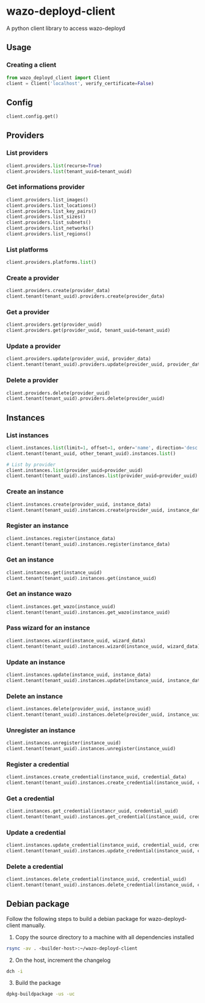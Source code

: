 # wazo-deployd-client

A python client library to access wazo-deployd

## Usage

### Creating a client

```python
from wazo_deployd_client import Client
client = Client('localhost', verify_certificate=False)
```

## Config

```python
client.config.get()
```

## Providers

### List providers

```python
client.providers.list(recurse=True)
client.providers.list(tenant_uuid=tenant_uuid)
```

### Get informations provider

```python
client.providers.list_images()
client.providers.list_locations()
client.providers.list_key_pairs()
client.providers.list_sizes()
client.providers.list_subnets()
client.providers.list_networks()
client.providers.list_regions()
```

### List platforms

```python
client.providers.platforms.list()
```

### Create a provider

```python
client.providers.create(provider_data)
client.tenant(tenant_uuid).providers.create(provider_data)
```

### Get a provider

```python
client.providers.get(provider_uuid)
client.providers.get(provider_uuid, tenant_uuid=tenant_uuid)
```

### Update a provider

```python
client.providers.update(provider_uuid, provider_data)
client.tenant(tenant_uuid).providers.update(provider_uuid, provider_data)
```

### Delete a provider

```python
client.providers.delete(provider_uuid)
client.tenant(tenant_uuid).providers.delete(provider_uuid)
```

## Instances

### List instances

```python
client.instances.list(limit=1, offset=1, order='name', direction='desc')
client.tenant(tenant_uuid, other_tenant_uuid).instances.list()

# List by provider
client.instances.list(provider_uuid=provider_uuid)
client.tenant(tenant_uuid).instances.list(provider_uuid=provider_uuid)
```

### Create an instance

```python
client.instances.create(provider_uuid, instance_data)
client.tenant(tenant_uuid).instances.create(provider_uuid, instance_data)
```

### Register an instance

```python
client.instances.register(instance_data)
client.tenant(tenant_uuid).instances.register(instance_data)
```

### Get an instance

```python
client.instances.get(instance_uuid)
client.tenant(tenant_uuid).instances.get(instance_uuid)
```

### Get an instance wazo

```python
client.instances.get_wazo(instance_uuid)
client.tenant(tenant_uuid).instances.get_wazo(instance_uuid)
```

### Pass wizard for an instance

```python
client.instances.wizard(instance_uuid, wizard_data)
client.tenant(tenant_uuid).instances.wizard(instance_uuid, wizard_data)
```

### Update an instance

```python
client.instances.update(instance_uuid, instance_data)
client.tenant(tenant_uuid).instances.update(instance_uuid, instance_data)
```

### Delete an instance

```python
client.instances.delete(provider_uuid, instance_uuid)
client.tenant(tenant_uuid).instances.delete(provider_uuid, instance_uuid)
```

### Unregister an instance

```python
client.instances.unregister(instance_uuid)
client.tenant(tenant_uuid).instances.unregister(instance_uuid)
```

### Register a credential

```python
client.instances.create_credential(instance_uuid, credential_data)
client.tenant(tenant_uuid).instances.create_credential(instance_uuid, credential_data)
```

### Get a credential

```python
client.instances.get_credential(instancr_uuid, credential_uuid)
client.tenant(tenant_uuid).instances.get_credential(instance_uuid, credential_uuid)
```

### Update a credential

```python
client.instances.update_credential(instance_uuid, credential_uuid, credential_data)
client.tenant(tenant_uuid).instances.update_credential(instance_uuid, credential_uuid, credential_data)
```

### Delete a credential

```python
client.instances.delete_credential(instance_uuid, credential_uuid)
client.tenant(tenant_uuid).instances.delete_credential(instance_uuid, credential_uuid)
```

## Debian package

Follow the following steps to build a debian package for wazo-deployd-client manually.

1. Copy the source directory to a machine with all dependencies installed

```sh
rsync -av . <builder-host>:~/wazo-deployd-client
```

2. On the host, increment the changelog

```sh
dch -i
```

3. Build the package

```sh
dpkg-buildpackage -us -uc
```
